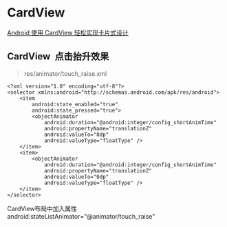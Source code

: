 
# CardView



[Android 使用 CardView 轻松实现卡片式设计](https://juejin.im/entry/5806cbfca0bb9f00589d86a9)



## CardView  点击抬升效果

> res/animator/touch_raise.xml

```
<?xml version="1.0" encoding="utf-8"?>
<selector xmlns:android="http://schemas.android.com/apk/res/android">
    <item
        android:state_enabled="true"
        android:state_pressed="true">
        <objectAnimator
            android:duration="@android:integer/config_shortAnimTime"
            android:propertyName="translationZ"
            android:valueTo="8dp"
            android:valueType="floatType" />
    </item>
    <item>
        <objectAnimator
            android:duration="@android:integer/config_shortAnimTime"
            android:propertyName="translationZ"
            android:valueTo="0dp"
            android:valueType="floatType" />
    </item>
</selector>

```

CardView布局中加入属性android:stateListAnimator="@animator/touch_raise"
